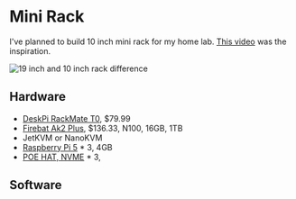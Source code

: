 # Mini Rack

I've planned to build 10 inch mini rack for my home lab.
[This video](https://www.youtube.com/watch?v=y1GCIwLm3is) was the inspiration.

![19 inch and 10 inch rack difference](https://upload.wikimedia.org/wikipedia/commons/8/87/19_inch_vs_10_inch_correct_rack_dimensions.svg)

## Hardware

- [DeskPi RackMate T0](https://deskpi.com/products/deskpi-rackmate-t1-rackmount-10-inch-4u-server-cabinet-for-network-servers-audio-and-video-equipment), $79.99
- [Firebat Ak2 Plus](https://firebat.net/firebat-ak2-plus-minipc-intel-n100-dual-band-wifi5-bt4-2-16gb-512gb-desktop-gaming-computer-mini-pc-gamer/), $136.33, N100, 16GB, 1TB
- JetKVM or NanoKVM
- [Raspberry Pi 5]() * 3, 4GB
- [POE HAT, NVME]() * 3, 

## Software

